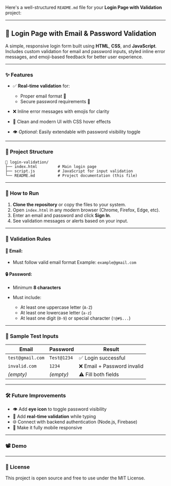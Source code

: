 Here's a well-structured `README.md` file for your **Login Page with Validation** project:

---

## 🚪 Login Page with Email & Password Validation

A simple, responsive login form built using **HTML**, **CSS**, and **JavaScript**. Includes custom validation for email and password inputs, styled inline error messages, and emoji-based feedback for better user experience.

---

### ✨ Features

* ✅ **Real-time validation** for:

  * Proper email format 📧
  * Secure password requirements 🔐
* ❌ Inline error messages with emojis for clarity
* 🎨 Clean and modern UI with CSS hover effects
* 👁️ *Optional*: Easily extendable with password visibility toggle

---

### 📂 Project Structure

```
📁 login-validation/
├── index.html         # Main login page
├── script.js          # JavaScript for input validation
└── README.md          # Project documentation (this file)
```

---

### 🚀 How to Run

1. **Clone the repository** or copy the files to your system.
2. Open `index.html` in any modern browser (Chrome, Firefox, Edge, etc).
3. Enter an email and password and click **Sign In**.
4. See validation messages or alerts based on your input.

---

### 📜 Validation Rules

#### 📧 Email:

* Must follow valid email format
  Example: `example@gmail.com`

#### 🔒 Password:

* Minimum **8 characters**
* Must include:

  * At least one uppercase letter (`A-Z`)
  * At least one lowercase letter (`a-z`)
  * At least one digit (`0-9`) or special character (`!@#$...`)

---

### 🧪 Sample Test Inputs

| Email            | Password    | Result                     |
| ---------------- | ----------- | -------------------------- |
| `test@gmail.com` | `Test@1234` | ✅ Login successful         |
| `invalid.com`    | `1234`      | ❌ Email + Password invalid |
| *(empty)*        | *(empty)*   | ⚠️ Fill both fields        |

---

### 🛠️ Future Improvements

* 👁️ Add **eye icon** to toggle password visibility
* 🧠 Add **real-time validation** while typing
* 🌐 Connect with backend authentication (Node.js, Firebase)
* 📱 Make it fully mobile responsive

---

### 📽 Demo



---

### 📄 License

This project is open source and free to use under the MIT License.



